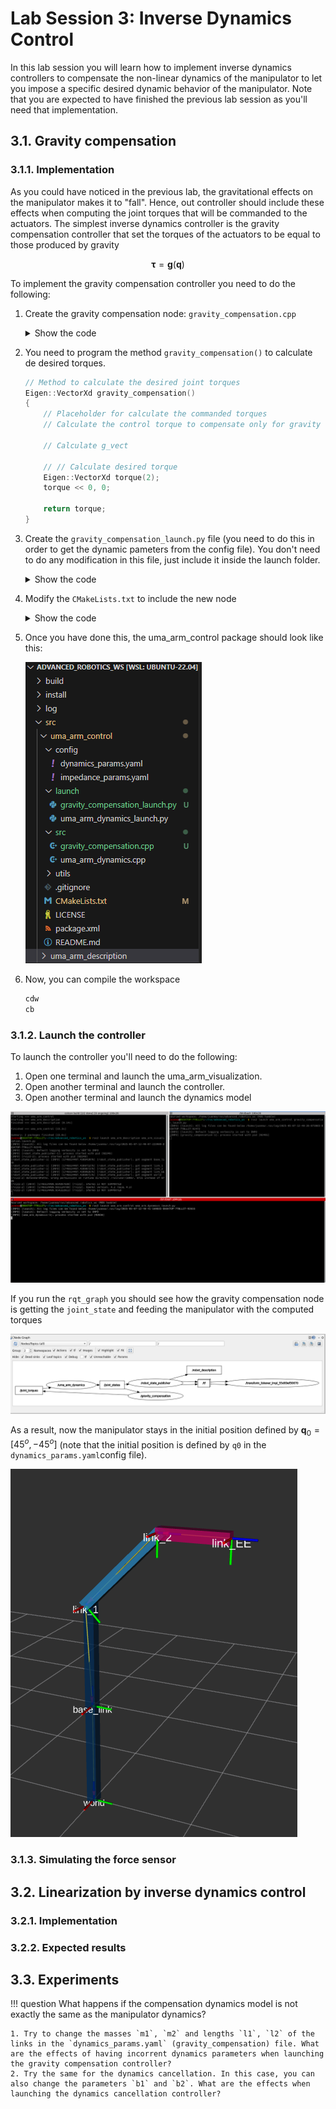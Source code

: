# Lab Session 3: Inverse Dynamics Control

In this lab session you will learn how to implement inverse dynamics controllers to compensate the non-linear dynamics of the manipulator to let you impose a specific  desired dynamic behavior of the manipulator. Note that you are expected to have finished the previous lab session as you'll need that implementation. 

## 3.1. Gravity compensation

### 3.1.1. Implementation
As you could have noticed in the previous lab, the gravitational effects on the manipulator makes it to "fall". Hence, out controller should include these effects when computing the joint torques that will be commanded to the actuators. The simplest inverse dynamics controller is the gravity compensation controller that set the torques of the actuators to be equal to those produced by gravity 

$$
\boldsymbol{\tau} = \mathbf{g}(\mathbf{q})
$$

To implement the gravity compensation controller you need to do the following:

1. Create the gravity compensation node: `gravity_compensation.cpp`

    <details>
    <summary>Show the code</summary>
    ```cpp title="gravity_compensation.cpp"
        --8<-- "snippets/lab3/gravity_compensation.cpp"
    ```
    </details>

2. You need to program the method `gravity_compensation()` to calculate de desired torques.
    ```cpp
    // Method to calculate the desired joint torques
    Eigen::VectorXd gravity_compensation()
    {
        // Placeholder for calculate the commanded torques
        // Calculate the control torque to compensate only for gravity effects: tau = g(q)

        // Calculate g_vect

        // // Calculate desired torque
        Eigen::VectorXd torque(2);
        torque << 0, 0;

        return torque;
    }
    ```
3. Create the `gravity_compensation_launch.py` file (you need to do this in order to get the dynamic pameters from the config file). You don't need to do any modification in this file, just include it inside the launch folder.
    <details>
    <summary>Show the code</summary>
    ```python title="gravity_compensation_launch.py"
        --8<-- "snippets/lab3/gravity_compensation_launch.py"
    ```
    </details>
4. Modify the `CMakeLists.txt` to include the new node
    <details>
    <summary>Show the code</summary>
    ```cmake title="CMakeLists.txt"
        --8<-- "snippets/lab3/CMakeLists_gravity.txt"
    ```
    </details>
4. Once you have done this, the uma_arm_control package should look like this:

    ![workspace_gravity](images/workspace_gravity.png)

5. Now, you can compile the workspace
    ```bash
    cdw
    cb
    ```

### 3.1.2. Launch the controller

To launch the controller you'll need to do the following:

1. Open one terminal and launch the uma_arm_visualization.
2. Open another terminal and launch the controller.
3. Open another terminal and launch the dynamics model

![terminals_gravity](images/terminals_gravity.png)

If you run the `rqt_graph` you should see how the gravity compensation node is getting the `joint_state` and feeding the manipulator with the computed torques

![rqt_gravity](images/rqt_gravity.png)

As a result, now the manipulator stays in the initial position defined by $\mathbf{q}_0 = [45^o, -45^o]$ (note that the initial position is defined by `q0` in the `dynamics_params.yaml`config file).

![result_gravity](images/result_gravity.png)

### 3.1.3. Simulating the force sensor

## 3.2. Linearization by inverse dynamics control

### 3.2.1. Implementation

### 3.2.2. Expected results

## 3.3. Experiments

!!! question
    What happens if the compensation dynamics model is not exactly the same as the manipulator dynamics? 

    1. Try to change the masses `m1`, `m2` and lengths `l1`, `l2` of the links in the `dynamics_params.yaml` (gravity_compensation) file. What are the effects of having incorrent dynamics parameters when launching the gravity compensation controller?
    2. Try the same for the dynamics cancellation. In this case, you can also change the parameters `b1` and `b2`. What are the effects when launching the dynamics cancellation controller?
